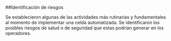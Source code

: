 ##Identificación de riesgos

Se establecieron algunas de las actividades más rutinarias y fundamentales al momento de implementar una celda automatizada. Se identificaron los posibles riesgos de salud o de seguridad que estas podrían generar en los operadores.
